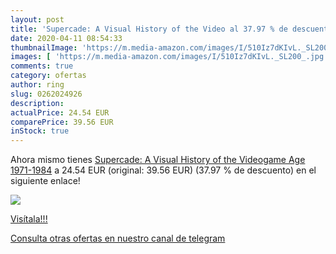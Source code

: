 ```yaml
---
layout: post
title: 'Supercade: A Visual History of the Video al 37.97 % de descuento'
date: 2020-04-11 08:54:33
thumbnailImage: 'https://m.media-amazon.com/images/I/510Iz7dKIvL._SL200_.jpg'
images: [ 'https://m.media-amazon.com/images/I/510Iz7dKIvL._SL200_.jpg' ]
comments: true
category: ofertas
author: ring
slug: 0262024926
description:
actualPrice: 24.54 EUR
comparePrice: 39.56 EUR
inStock: true
---
```


Ahora mismo tienes [Supercade: A Visual History of the Videogame Age 1971-1984](https://www.amazon.com/dp/0262024926/?tag=redken08-20) a 24.54 EUR (original: 39.56 EUR) (37.97 %  de descuento) en el siguiente enlace!

[![](https://m.media-amazon.com/images/I/510Iz7dKIvL._SL200_.jpg)](https://www.amazon.com/dp/0262024926/?tag=redken08-20)

[Visítala!!!](https://www.amazon.com/dp/0262024926/?tag=redken08-20)

[Consulta otras ofertas en nuestro canal de telegram](https://t.me/s/ofertas25)

